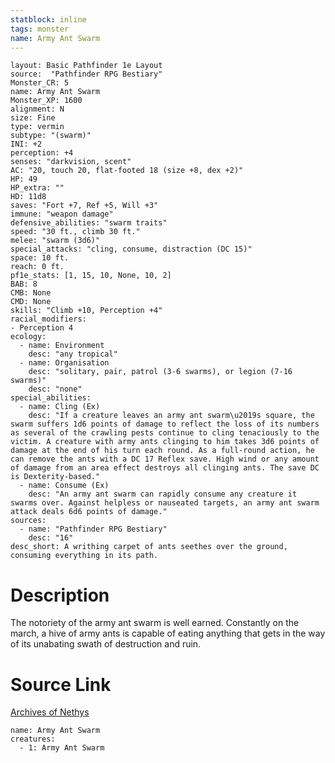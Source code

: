```yaml
---
statblock: inline
tags: monster
name: Army Ant Swarm
---
```

```statblock
layout: Basic Pathfinder 1e Layout
source:  "Pathfinder RPG Bestiary"
Monster_CR: 5
name: Army Ant Swarm
Monster_XP: 1600
alignment: N
size: Fine
type: vermin
subtype: "(swarm)"
INI: +2
perception: +4
senses: "darkvision, scent"
AC: "20, touch 20, flat-footed 18 (size +8, dex +2)"
HP: 49
HP_extra: ""
HD: 11d8
saves: "Fort +7, Ref +5, Will +3"
immune: "weapon damage"
defensive_abilities: "swarm traits"
speed: "30 ft., climb 30 ft."
melee: "swarm (3d6)"
special_attacks: "cling, consume, distraction (DC 15)"
space: 10 ft.
reach: 0 ft.
pf1e_stats: [1, 15, 10, None, 10, 2]
BAB: 8
CMB: None
CMD: None
skills: "Climb +10, Perception +4"
racial_modifiers:
- Perception 4
ecology:
  - name: Environment
    desc: "any tropical"
  - name: Organisation
    desc: "solitary, pair, patrol (3-6 swarms), or legion (7-16 swarms)"
    desc: "none"
special_abilities:
  - name: Cling (Ex)
    desc: "If a creature leaves an army ant swarm\u2019s square, the swarm suffers 1d6 points of damage to reflect the loss of its numbers as several of the crawling pests continue to cling tenaciously to the victim. A creature with army ants clinging to him takes 3d6 points of damage at the end of his turn each round. As a full-round action, he can remove the ants with a DC 17 Reflex save. High wind or any amount of damage from an area effect destroys all clinging ants. The save DC is Dexterity-based."
  - name: Consume (Ex)
    desc: "An army ant swarm can rapidly consume any creature it swarms over. Against helpless or nauseated targets, an army ant swarm attack deals 6d6 points of damage."
sources:
  - name: "Pathfinder RPG Bestiary"
    desc: "16"
desc_short: A writhing carpet of ants seethes over the ground, consuming everything in its path.
```
# Description
The notoriety of the army ant swarm is well earned. Constantly on the march, a hive of army ants is capable of eating anything that gets in the way of its unabating swath of destruction and ruin.
# Source Link
[Archives of Nethys](https://aonprd.com/MonsterDisplay.aspx?ItemName=Army%20Ant%20Swarm)
```encounter-table
name: Army Ant Swarm
creatures:
  - 1: Army Ant Swarm
```
